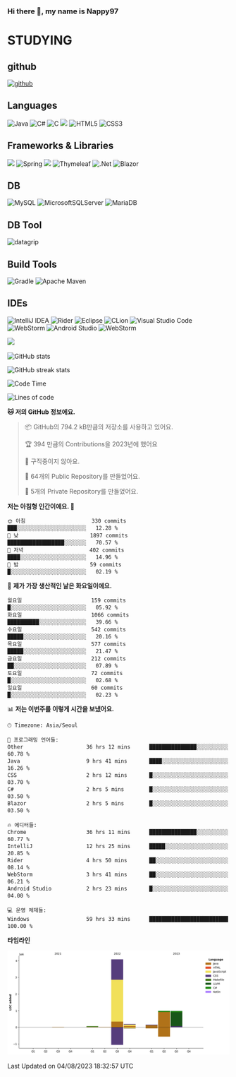 ### Hi there 👋, my name is Nappy97

# STUDYING
## github
[<img src='https://cdn.jsdelivr.net/npm/simple-icons@3.0.1/icons/github.svg' alt='github' height='40'>](https://github.com/Nappy97)  

## Languages
![Java](https://img.shields.io/badge/java-%23ED8B00.svg?style=for-the-badge&logo=openjdk&logoColor=white) ![C#](https://img.shields.io/badge/c%23-%23239120.svg?style=for-the-badge&logo=c-sharp&logoColor=white) ![C](https://img.shields.io/badge/c-%2300599C.svg?style=for-the-badge&logo=c&logoColor=white) <img src="https://img.shields.io/badge/javascript-F7DF1E?style=for-the-badge&logo=javascript&logoColor=black"> ![HTML5](https://img.shields.io/badge/html5-%23E34F26.svg?style=for-the-badge&logo=html5&logoColor=white) ![CSS3](https://img.shields.io/badge/css3-%231572B6.svg?style=for-the-badge&logo=css3&logoColor=white)

## Frameworks & Libraries
<img src="https://img.shields.io/badge/bootstrap-7952B3?style=for-the-badge&logo=bootstrap&logoColor=white"> ![Spring](https://img.shields.io/badge/spring-%236DB33F.svg?style=for-the-badge&logo=spring&logoColor=white) <img src="https://img.shields.io/badge/jQuery-0769AD?style=for-the-badge&logo=jquery&logoColor=white"> ![Thymeleaf](https://img.shields.io/badge/Thymeleaf-%23005C0F.svg?style=for-the-badge&logo=Thymeleaf&logoColor=white) ![.Net](https://img.shields.io/badge/.NET-5C2D91?style=for-the-badge&logo=.net&logoColor=white) ![Blazor](https://img.shields.io/badge/blazor-%235C2D91.svg?style=for-the-badge&logo=blazor&logoColor=white)

## DB
![MySQL](https://img.shields.io/badge/mysql-%2300f.svg?style=for-the-badge&logo=mysql&logoColor=white) ![MicrosoftSQLServer](https://img.shields.io/badge/Microsoft%20SQL%20Server-CC2927?style=for-the-badge&logo=microsoft%20sql%20server&logoColor=white) ![MariaDB](https://img.shields.io/badge/MariaDB-003545?style=for-the-badge&logo=mariadb&logoColor=white)

## DB Tool
![datagrip](https://img.shields.io/badge/datagrip-9681EB?style=flat&logo=datagrip)

## Build Tools
![Gradle](https://img.shields.io/badge/Gradle-02303A.svg?style=for-the-badge&logo=Gradle&logoColor=white) ![Apache Maven](https://img.shields.io/badge/Apache%20Maven-C71A36?style=for-the-badge&logo=Apache%20Maven&logoColor=white)

## IDEs
![IntelliJ IDEA](https://img.shields.io/badge/IntelliJIDEA-000000.svg?style=for-the-badge&logo=intellij-idea&logoColor=white) ![Rider](https://img.shields.io/badge/Rider-000000.svg?style=for-the-badge&logo=Rider&logoColor=white&color=black&labelColor=crimson) ![Eclipse](https://img.shields.io/badge/Eclipse-FE7A16.svg?style=for-the-badge&logo=Eclipse&logoColor=white) ![CLion](https://img.shields.io/badge/CLion-black?style=for-the-badge&logo=clion&logoColor=white) ![Visual Studio Code](https://img.shields.io/badge/Visual%20Studio%20Code-0078d7.svg?style=for-the-badge&logo=visual-studio-code&logoColor=white) ![WebStorm](https://img.shields.io/badge/webstorm-143?style=for-the-badge&logo=webstorm&logoColor=white&color=black) ![Android Studio](https://img.shields.io/badge/Android%20Studio-3DDC84.svg?style=for-the-badge&logo=android-studio&logoColor=white) ![WebStorm](https://img.shields.io/badge/webstorm-143?style=for-the-badge&logo=webstorm&logoColor=white&color=black)

<div>
  <img  src="https://github-readme-stats.vercel.app/api/top-langs/?username=Nappy97&langs_count=8&exclude_repo=Example-deep-learning-from-scratch&layout=compact&line_height=24&hide_border=true&title_color=d88e82&card_width=280">
<div>
  
![GitHub stats](https://github-readme-stats.vercel.app/api?username=Nappy97&show_icons=true)  

![GitHub streak stats](https://github-readme-streak-stats.herokuapp.com/?user=Nappy97)  

<!--START_SECTION:waka-->
![Code Time](http://img.shields.io/badge/Code%20Time-391%20hrs%2025%20mins-blue)

![Lines of code](https://img.shields.io/badge/%EC%A0%80%EB%8A%94%20%EC%97%AC%ED%83%9C%EA%B9%8C%EC%A7%80%20-6.5%20million%20%EC%A4%84%EC%9D%98%20%EC%BD%94%EB%93%9C%EB%A5%BC%20%EC%9E%91%EC%84%B1%ED%96%88%EC%96%B4%EC%9A%94.-blue)

**🐱 저의 GitHub 정보에요.** 

> 📦 GitHub의 794.2 kB만큼의 저장소를 사용하고 있어요. 
 > 
> 🏆 394 만큼의 Contributions을 2023년에 했어요
 > 
> 🚫 구직중이지 않아요.
 > 
> 📜 64개의 Public Repository를 만들었어요. 
 > 
> 🔑 5개의 Private Repository를 만들었어요. 
 > 
**저는 아침형 인간이에요. 🐤** 

```text
🌞 아침                     330 commits         ███░░░░░░░░░░░░░░░░░░░░░░   12.28 % 
🌆 낮　                     1897 commits        ██████████████████░░░░░░░   70.57 % 
🌃 저녁                     402 commits         ████░░░░░░░░░░░░░░░░░░░░░   14.96 % 
🌙 밤　                     59 commits          █░░░░░░░░░░░░░░░░░░░░░░░░   02.19 % 
```
📅 **제가 가장 생산적인 날은 화요일이에요.** 

```text
월요일                      159 commits         █░░░░░░░░░░░░░░░░░░░░░░░░   05.92 % 
화요일                      1066 commits        ██████████░░░░░░░░░░░░░░░   39.66 % 
수요일                      542 commits         █████░░░░░░░░░░░░░░░░░░░░   20.16 % 
목요일                      577 commits         █████░░░░░░░░░░░░░░░░░░░░   21.47 % 
금요일                      212 commits         ██░░░░░░░░░░░░░░░░░░░░░░░   07.89 % 
토요일                      72 commits          █░░░░░░░░░░░░░░░░░░░░░░░░   02.68 % 
일요일                      60 commits          █░░░░░░░░░░░░░░░░░░░░░░░░   02.23 % 
```


📊 **저는 이번주를 이렇게 시간을 보냈어요.** 

```text
🕑︎ Timezone: Asia/Seoul

💬 프로그래밍 언어들: 
Other                    36 hrs 12 mins      ███████████████░░░░░░░░░░   60.78 % 
Java                     9 hrs 41 mins       ████░░░░░░░░░░░░░░░░░░░░░   16.26 % 
CSS                      2 hrs 12 mins       █░░░░░░░░░░░░░░░░░░░░░░░░   03.70 % 
C#                       2 hrs 5 mins        █░░░░░░░░░░░░░░░░░░░░░░░░   03.50 % 
Blazor                   2 hrs 5 mins        █░░░░░░░░░░░░░░░░░░░░░░░░   03.50 % 

🔥 에디터들: 
Chrome                   36 hrs 11 mins      ███████████████░░░░░░░░░░   60.77 % 
IntelliJ                 12 hrs 25 mins      █████░░░░░░░░░░░░░░░░░░░░   20.85 % 
Rider                    4 hrs 50 mins       ██░░░░░░░░░░░░░░░░░░░░░░░   08.14 % 
WebStorm                 3 hrs 41 mins       ██░░░░░░░░░░░░░░░░░░░░░░░   06.21 % 
Android Studio           2 hrs 23 mins       █░░░░░░░░░░░░░░░░░░░░░░░░   04.00 % 

💻 운영 체제들: 
Windows                  59 hrs 33 mins      █████████████████████████   100.00 % 
```

**타임라인**

![Lines of Code chart](https://raw.githubusercontent.com/Nappy97/Nappy97/main/assets/bar_graph.png)


 Last Updated on 04/08/2023 18:32:57 UTC
<!--END_SECTION:waka-->
